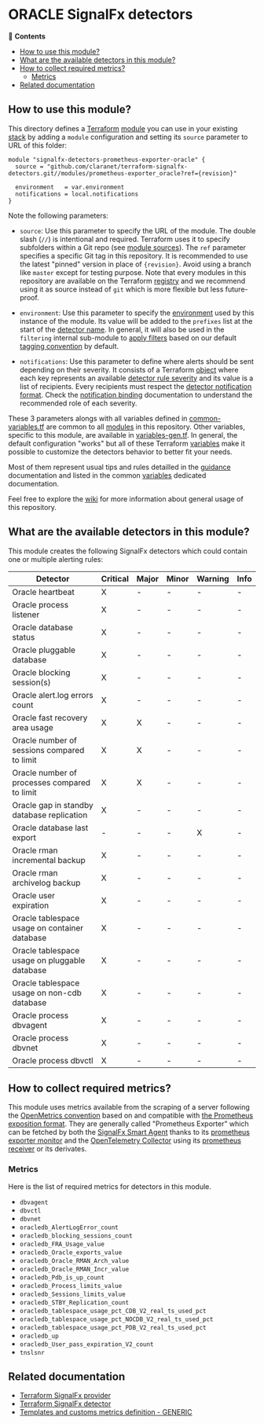 # ORACLE SignalFx detectors

<!-- START doctoc generated TOC please keep comment here to allow auto update -->
<!-- DON'T EDIT THIS SECTION, INSTEAD RE-RUN doctoc TO UPDATE -->
:link: **Contents**

- [How to use this module?](#how-to-use-this-module)
- [What are the available detectors in this module?](#what-are-the-available-detectors-in-this-module)
- [How to collect required metrics?](#how-to-collect-required-metrics)
  - [Metrics](#metrics)
- [Related documentation](#related-documentation)

<!-- END doctoc generated TOC please keep comment here to allow auto update -->

## How to use this module?

This directory defines a [Terraform](https://www.terraform.io/) 
[module](https://www.terraform.io/docs/modules/usage.html) you can use in your
existing [stack](https://github.com/claranet/terraform-signalfx-detectors/wiki/Getting-started#stack) by adding a 
`module` configuration and setting its `source` parameter to URL of this folder:

```hcl
module "signalfx-detectors-prometheus-exporter-oracle" {
  source = "github.com/claranet/terraform-signalfx-detectors.git//modules/prometheus-exporter_oracle?ref={revision}"

  environment   = var.environment
  notifications = local.notifications
}
```

Note the following parameters:

* `source`: Use this parameter to specify the URL of the module. The double slash (`//`) is intentional  and required. 
  Terraform uses it to specify subfolders within a Git repo (see [module
  sources](https://www.terraform.io/docs/modules/sources.html)). The `ref` parameter specifies a specific Git tag in
  this repository. It is recommended to use the latest "pinned" version in place of `{revision}`. Avoid using a branch 
  like `master` except for testing purpose. Note that every modules in this repository are available on the Terraform 
  [registry](https://registry.terraform.io/modules/claranet/detectors/signalfx) and we recommend using it as source 
  instead of `git` which is more flexible but less future-proof.

* `environment`: Use this parameter to specify the 
  [environment](https://github.com/claranet/terraform-signalfx-detectors/wiki/Getting-started#environment) used by this 
  instance of the module.
  Its value will be added to the `prefixes` list at the start of the [detector 
  name](https://github.com/claranet/terraform-signalfx-detectors/wiki/Templating#example).
  In general, it will also be used in the `filtering` internal sub-module to [apply
  filters](https://github.com/claranet/terraform-signalfx-detectors/wiki/Guidance#filtering) based on our default 
  [tagging convention](https://github.com/claranet/terraform-signalfx-detectors/wiki/Tagging-convention) by default.

* `notifications`: Use this parameter to define where alerts should be sent depending on their severity. It consists 
  of a Terraform [object](https://www.terraform.io/docs/configuration/types.html#object-) where each key represents an 
  available [detector rule severity](https://docs.signalfx.com/en/latest/detect-alert/set-up-detectors.html#severity) 
  and its value is a list of recipients. Every recipients must respect the [detector notification 
  format](https://registry.terraform.io/providers/splunk-terraform/signalfx/latest/docs/resources/detector#notification-format).
  Check the [notification binding](https://github.com/claranet/terraform-signalfx-detectors/wiki/Notifications-binding) 
  documentation to understand the recommended role of each severity.

These 3 parameters alongs with all variables defined in [common-variables.tf](common-variables.tf) are common to all 
[modules](../) in this repository. Other variables, specific to this module, are available in 
[variables-gen.tf](variables-gen.tf).
In general, the default configuration "works" but all of these Terraform 
[variables](https://www.terraform.io/docs/configuration/variables.html) make it possible to 
customize the detectors behavior to better fit your needs.

Most of them represent usual tips and rules detailled in the 
[guidance](https://github.com/claranet/terraform-signalfx-detectors/wiki/Guidance) documentation and listed in the 
common [variables](https://github.com/claranet/terraform-signalfx-detectors/wiki/Variables) dedicated documentation.

Feel free to explore the [wiki](https://github.com/claranet/terraform-signalfx-detectors/wiki) for more information about 
general usage of this repository.

## What are the available detectors in this module?

This module creates the following SignalFx detectors which could contain one or multiple alerting rules:

|Detector|Critical|Major|Minor|Warning|Info|
|---|---|---|---|---|---|
|Oracle heartbeat|X|-|-|-|-|
|Oracle process listener|X|-|-|-|-|
|Oracle database status|X|-|-|-|-|
|Oracle pluggable database|X|-|-|-|-|
|Oracle blocking session(s)|X|-|-|-|-|
|Oracle alert.log errors count|X|-|-|-|-|
|Oracle fast recovery area usage|X|X|-|-|-|
|Oracle number of sessions compared to limit|X|X|-|-|-|
|Oracle number of processes compared to limit|X|X|-|-|-|
|Oracle gap in standby database replication|X|-|-|-|-|
|Oracle database last export|-|-|-|X|-|
|Oracle rman incremental backup|X|-|-|-|-|
|Oracle rman archivelog backup|X|-|-|-|-|
|Oracle user expiration|X|-|-|-|-|
|Oracle tablespace usage on container database|X|-|-|-|-|
|Oracle tablespace usage on pluggable database|X|-|-|-|-|
|Oracle tablespace usage on non-cdb database|X|-|-|-|-|
|Oracle process dbvagent|X|-|-|-|-|
|Oracle process dbvnet|X|-|-|-|-|
|Oracle process dbvctl|X|-|-|-|-|

## How to collect required metrics?

This module uses metrics available from 
the scraping of a server following the [OpenMetrics convention](https://openmetrics.io/) based on and compatible with [the Prometheus
exposition format](https://github.com/prometheus/docs/blob/main/content/docs/instrumenting/exposition_formats.md#openmetrics-text-format).
They are generally called "Prometheus Exporter" which can be fetched by both the [SignalFx Smart Agent](https://github.com/signalfx/signalfx-agent)
thanks to its [prometheus exporter monitor](https://docs.signalfx.com/en/latest/integrations/agent/monitors/prometheus-exporter.html) and the
[OpenTelemetry Collector](https://github.com/signalfx/splunk-otel-collector) using its [prometheus
receiver](https://github.com/open-telemetry/opentelemetry-collector-contrib/tree/main/receiver/prometheusreceiver) or its derivates.




### Metrics


Here is the list of required metrics for detectors in this module.

* `dbvagent`
* `dbvctl`
* `dbvnet`
* `oracledb_AlertLogError_count`
* `oracledb_blocking_sessions_count`
* `oracledb_FRA_Usage_value`
* `oracledb_Oracle_exports_value`
* `oracledb_Oracle_RMAN_Arch_value`
* `oracledb_Oracle_RMAN_Incr_value`
* `oracledb_Pdb_is_up_count`
* `oracledb_Process_limits_value`
* `oracledb_Sessions_limits_value`
* `oracledb_STBY_Replication_count`
* `oracledb_tablespace_usage_pct_CDB_V2_real_ts_used_pct`
* `oracledb_tablespace_usage_pct_NOCDB_V2_real_ts_used_pct`
* `oracledb_tablespace_usage_pct_PDB_V2_real_ts_used_pct`
* `oracledb_up`
* `oracledb_User_pass_expiration_V2_count`
* `tnslsnr`




## Related documentation

* [Terraform SignalFx provider](https://registry.terraform.io/providers/splunk-terraform/signalfx/latest/docs)
* [Terraform SignalFx detector](https://registry.terraform.io/providers/splunk-terraform/signalfx/latest/docs/resources/detector)
* [Templates and customs metrics definition - GENERIC](https://confluence.fr.clara.net/pages/viewpage.action?pageId=239233358)
